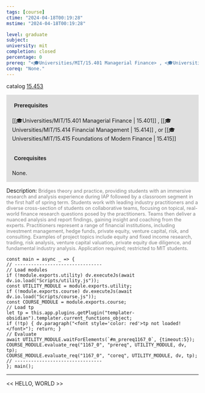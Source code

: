 ```yaml
---
tags: [course]
ctime: "2024-04-18T00:19:28"
mstime: "2024-04-18T00:19:28"

level: graduate
subject: 
university: mit
completion: closed
percentage: 0
prereq: "<🎓Universities/MIT/15.401 Managerial Finance> , <🎓Universities/MIT/15.414 Financial Management> , or <🎓Universities/MIT/15.415 Foundations of Modern Finance>"
coreq: "None."
---
```


catalog [15.453](http://student.mit.edu/catalog/m15b.html#15.453)

<span style="display: block; padding: 15px; background-color: rgb(100, 100, 100, 0.2);"><font id="m_prereq1167_0" style="display: block; font-family: Arial, sans-serif; font-weight: bold; padding: 5px">Prerequisites</font><br><span id="prereq1167_0">[[🎓Universities/MIT/15.401 Managerial Finance | 15.401]] , [[🎓Universities/MIT/15.414 Financial Management | 15.414]] , or [[🎓Universities/MIT/15.415 Foundations of Modern Finance | 15.415]]</span></span>
<span style="display: block; padding: 15px; background-color: rgb(100, 100, 100, 0.2);"><font id="m_coreq1167_0" style="display: block; font-family: Arial, sans-serif; font-weight: bold; padding: 5px">Corequisites</font><br><span id="coreq1167_0">None.</span></span>

<font style="">Description:</font>
<font style="color: grey; font-size: 0.8rem;">Bridges theory and practice, providing students with an immersive research and analysis experience during IAP followed by a classroom segment in the first half of spring term. Students work with leading industry practitioners and a diverse cross-section of students on collaborative teams, focusing on topical, real-world finance research questions posed by the practitioners. Teams then deliver a nuanced analysis and report findings, gaining insight and coaching from the experts. Practitioners represent a range of financial institutions, including investment management, hedge funds, private equity, venture capital, risk, and consulting. Examples of project topics include equity and fixed income research, trading, risk analysis, venture capital valuation, private equity due diligence, and fundamental industry analysis. Application required; restricted to MIT students.</font>

```dataviewjs
const main = async _ => {
// --------------------------------
// Load modules
if (!module.exports.utility) dv.executeJs(await dv.io.load("Scripts/utility.js"));
const UTILITY_MODULE = module.exports.utility;
if (!module.exports.course) dv.executeJs(await dv.io.load("Scripts/course.js"));
const COURSE_MODULE = module.exports.course;
// Load tp
let tp = this.app.plugins.getPlugin("templater-obsidian").templater.current_functions_object;
if (!tp) { dv.paragraph("<font style='color: red'>tp not loaded!</font>"); return; }
// Evaluate
await UTILITY_MODULE.waitForElements(`#m_prereq1167_0`, {timeout:5});
COURSE_MODULE.evaluate_req("1167_0", "prereq", UTILITY_MODULE, dv, tp);
COURSE_MODULE.evaluate_req("1167_0", "coreq", UTILITY_MODULE, dv, tp);
// --------------------------------
}; main();
```

---

<< HELLO, WORLD >>
